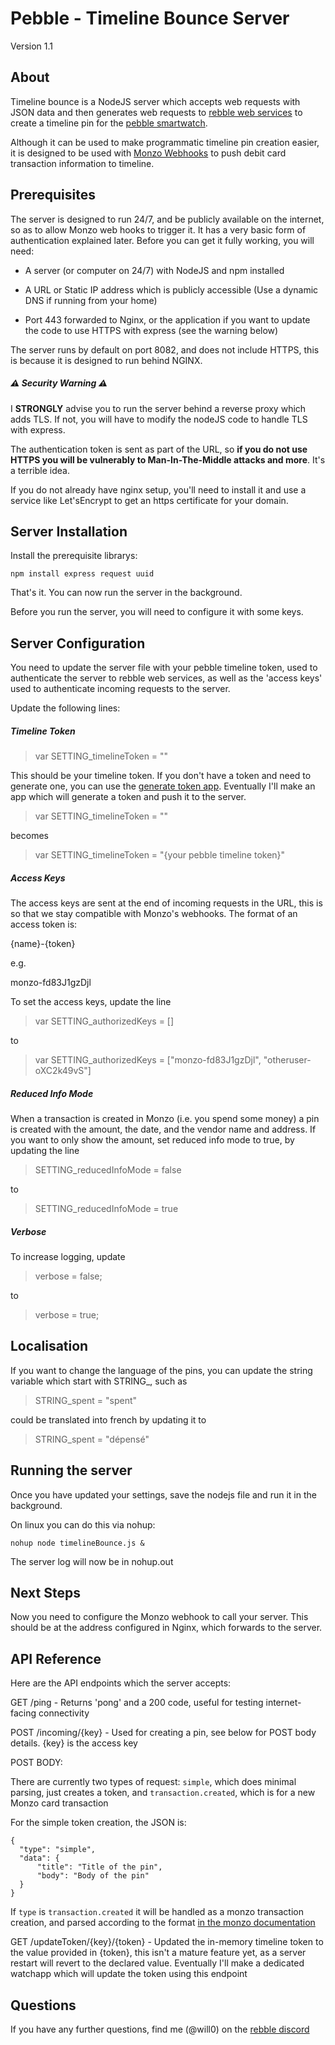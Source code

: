 # Pebble - Timeline Bounce Server

Version 1.1

## About



Timeline bounce is a NodeJS server which accepts web requests with JSON data and then generates web requests to [rebble web services](https://rebble.io) to create a timeline pin for the [pebble smartwatch](https://en.wikipedia.org/wiki/Pebble_(watch)).   

   

Although it can be used to make programmatic timeline pin creation easier, it is designed to be used with [Monzo Webhooks](https://docs.monzo.com/#webhooks) to push debit card transaction information to timeline.



## Prerequisites



The server is designed to run 24/7, and be publicly available on the internet, so as to allow Monzo web hooks to trigger it. It has a very basic form of authentication explained later. Before you can get it fully working, you will need:



- A server (or computer on 24/7) with NodeJS and npm installed

- A URL or Static IP address which is publicly accessible (Use a dynamic DNS if running from your home)

- Port 443 forwarded to Nginx, or the application if you want to update the code to use HTTPS with express (see the warning below)



The server runs by default on port 8082, and does not include HTTPS, this is because it is designed to run behind NGINX.



##### ⚠️ Security Warning ⚠️



I **STRONGLY** advise you to run the server behind a reverse proxy which adds TLS. If not, you will have to modify the nodeJS code to handle TLS with express.



The authentication token is sent as part of the URL, so **if you do not use HTTPS you will be vulnerably to Man-In-The-Middle attacks and more**. It's a terrible idea.

  

If you do not already have nginx setup, you'll need to install it and use a service like Let'sEncrypt to get an https certificate for your domain.





## Server Installation



Install the prerequisite librarys:



`npm install express request uuid`



That's it. You can now run the server in the background. 



Before you run the server, you will need to configure it with some keys.



## Server Configuration



You need to update the server file with your pebble timeline token, used to authenticate the server to rebble web services, as well as the 'access keys' used to authenticate incoming requests to the server.



Update the following lines:



##### Timeline Token



> var SETTING_timelineToken = ""



This should be your timeline token. If you don't have a token and need to generate one, you can use the [generate token app](https://github.com/Willow-Systems/pebble-generate-token). Eventually I'll make an app which will generate a token and push it to the server.



> var SETTING_timelineToken = ""



becomes



> var SETTING_timelineToken = "{your pebble timeline token}"



##### Access Keys



The access keys are sent at the end of incoming requests in the URL, this is so that we stay compatible with Monzo's webhooks. The format of an access token is:   



{name}-{token}  



e.g. 



monzo-fd83J1gzDjl



To set the access keys, update the line



> var SETTING_authorizedKeys = []



to 



> var SETTING_authorizedKeys = ["monzo-fd83J1gzDjl", "otheruser-oXC2k49vS"]



##### Reduced Info Mode



When a transaction is created in Monzo (i.e. you spend some money) a pin is created with the amount, the date, and the vendor name and address. If you want to only show the amount, set reduced info mode to true, by updating the line



> SETTING_reducedInfoMode = false



to 



> SETTING_reducedInfoMode = true



##### Verbose



To increase logging, update



> verbose = false;



to 



> verbose = true;



## Localisation



If you want to change the language of the pins, you can update the string variable which start with STRING_, such as 



> STRING_spent = "spent"



could be translated into french by updating it to 



> STRING_spent = "dépensé"


## Running the server 



Once you have updated your settings, save the nodejs file and run it in the background.



On linux you can do this via nohup:



`nohup node timelineBounce.js &`



The server log will now be in nohup.out



## Next Steps



Now you need to configure the Monzo webhook to call your server. This should be at the address configured in Nginx, which forwards to the server.   

   

## API Reference



Here are the API endpoints which the server accepts:



GET /ping  -  Returns 'pong' and a 200 code, useful for testing internet-facing connectivity



POST /incoming/{key}  -  Used for creating a pin, see below for POST body details. {key} is the access key



POST BODY:



There are currently two types of request: `simple`, which does minimal parsing, just creates a token, and `transaction.created`, which is for a new Monzo card transaction



For the simple token creation, the JSON is:

    {
      "type": "simple",
      "data": {
          "title": "Title of the pin",
          "body": "Body of the pin"
      }
    }

  

If `type` is `transaction.created` it will be handled as a monzo transaction creation, and parsed according to the format [in the monzo documentation](https://docs.monzo.com/#transaction-created)    

    

GET /updateToken/{key}/{token}  -  Updated the in-memory timeline token to the value provided in {token}, this isn't a mature feature yet, as a server restart will revert to the declared value. Eventually I'll make a dedicated watchapp which will update the token using this endpoint



## Questions



If you have any further questions, find me (@will0) on the [rebble discord](https://discordapp.com/invite/aRUAYFN)
